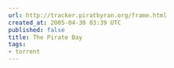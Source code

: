 ```yaml
---
url: http://tracker.piratbyran.org/frame.html
created_at: 2005-04-30 03:39 UTC
published: false
title: The Pirate Bay
tags:
- torrent
---
```



